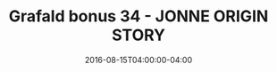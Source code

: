 ---
title: "Grafald bonus 34 - JONNE ORIGIN STORY"
type: "image"
date: 2016-08-15T04:00:00-04:00
draft: false
categories: ["Projects"]
image_path: "../img/2016/bonus_34.png"
alt_text: ""
---